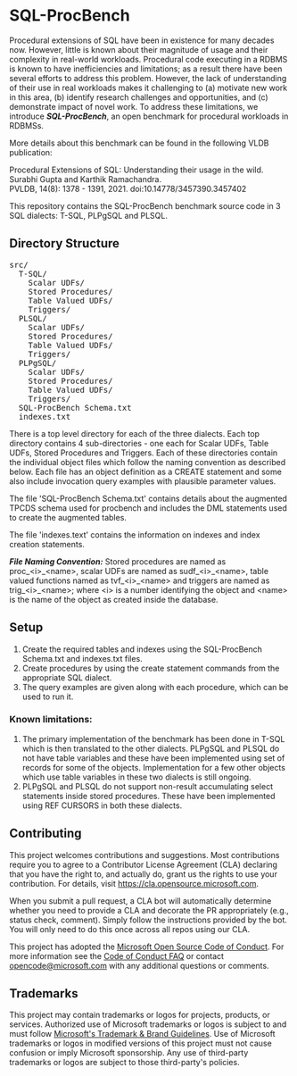 # SQL-ProcBench

Procedural extensions of SQL have been in existence for many decades now. However, little is known about their magnitude of usage and their complexity in real-world workloads. Procedural code executing in a RDBMS is known to have inefficiencies and limitations; as a result there have been several efforts to address this problem. However, the lack of understanding of their use in real workloads makes it challenging to (a) motivate new work in this area, (b) identify research challenges and opportunities, and (c) demonstrate impact of novel work. To address these limitations, we introduce ***SQL-ProcBench***, an open benchmark for procedural workloads in RDBMSs. 

More details about this benchmark can be found in the following VLDB publication:

Procedural Extensions of SQL: Understanding their usage in the wild. \
Surabhi Gupta and Karthik Ramachandra. \
PVLDB, 14(8): 1378 - 1391, 2021. doi:10.14778/3457390.3457402 

This repository contains the SQL-ProcBench benchmark source code in 3 SQL dialects: T-SQL, PLPgSQL and PLSQL.

## Directory Structure	
<pre>
src/ 
  T-SQL/ 
    Scalar UDFs/
    Stored Procedures/
    Table Valued UDFs/
    Triggers/
  PLSQL/
    Scalar UDFs/
    Stored Procedures/
    Table Valued UDFs/
    Triggers/
  PLPgSQL/
    Scalar UDFs/
    Stored Procedures/
    Table Valued UDFs/
    Triggers/
  SQL-ProcBench Schema.txt
  indexes.txt
</pre>

There is a top level directory for each of the three dialects. Each top directory contains 4 sub-directories - one each for Scalar UDFs, Table UDFs, Stored Procedures and Triggers. Each of these directories contain the individual object files which follow the naming convention as described below. Each file has an object definition as a CREATE statement and some also include invocation query examples with plausible parameter values.

The file 'SQL-ProcBench Schema.txt' contains details about the augmented TPCDS schema used for procbench and includes the DML statements used to create the augmented tables.

The file 'indexes.text' contains the information on indexes and index creation statements.

***File Naming Convention:*** Stored procedures are named as proc\_\<i\>\_\<name\>, scalar UDFs are named as sudf\_\<i\>\_\<name\>, table valued functions named as tvf\_\<i\>\_\<name\> and triggers are named as trig\_\<i\>\_\<name\>; where \<i\> is a number identifying the object and \<name\> is the name of the object as created inside the database.

## Setup
1. Create the required tables and indexes using the SQL-ProcBench Schema.txt and indexes.txt files.
2. Create procedures by using the create statement commands from the appropriate SQL dialect.
3. The query examples are given along with each procedure, which can be used to run it. 

### Known limitations:
1) The primary implementation of the benchmark has been done in T-SQL which is then translated to the other dialects. PLPgSQL and PLSQL do not have table variables and these have been implemented using set of records for some of the objects. Implementation for a few other objects which use table variables in these two dialects is still ongoing.
2) PLPgSQL and PLSQL do not support non-result accumulating select statements inside stored procedures. These have been implemented using REF CURSORS in both these dialects.


## Contributing

This project welcomes contributions and suggestions.  Most contributions require you to agree to a
Contributor License Agreement (CLA) declaring that you have the right to, and actually do, grant us
the rights to use your contribution. For details, visit https://cla.opensource.microsoft.com.

When you submit a pull request, a CLA bot will automatically determine whether you need to provide
a CLA and decorate the PR appropriately (e.g., status check, comment). Simply follow the instructions
provided by the bot. You will only need to do this once across all repos using our CLA.

This project has adopted the [Microsoft Open Source Code of Conduct](https://opensource.microsoft.com/codeofconduct/).
For more information see the [Code of Conduct FAQ](https://opensource.microsoft.com/codeofconduct/faq/) or
contact [opencode@microsoft.com](mailto:opencode@microsoft.com) with any additional questions or comments.

## Trademarks

This project may contain trademarks or logos for projects, products, or services. Authorized use of Microsoft 
trademarks or logos is subject to and must follow 
[Microsoft's Trademark & Brand Guidelines](https://www.microsoft.com/en-us/legal/intellectualproperty/trademarks/usage/general).
Use of Microsoft trademarks or logos in modified versions of this project must not cause confusion or imply Microsoft sponsorship.
Any use of third-party trademarks or logos are subject to those third-party's policies.
